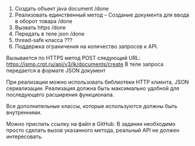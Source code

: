 
1) Создать объект java document /done
2) Реализовать единственный метод – Создание документа для ввода в оборот товара /done
3) Вызвать https /done
4) Передать в теле json /done
5) thread-safe класса ???
6) Поддержка ограничения на количество запросов к API. 



Вызывается по HTTPS метод POST следующий URL: https://ismp.crpt.ru/api/v3/lk/documents/create
В теле запроса передается в формате JSON документ

При реализации можно использовать библиотеки HTTP клиента, JSON сериализации. 
Реализация должна быть максимально удобной для последующего расширения функционала.

Все дополнительные классы, которые используются должны быть внутренними.

Можно прислать ссылку на файл в GitHub. 
В задании необходимо просто сделать вызов указанного метода, реальный API не должен интересовать.
